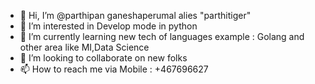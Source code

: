 - 👋 Hi, I’m @parthipan ganeshaperumal alies "parthitiger"
- 👀 I’m interested in Develop mode in python
- 🌱 I’m currently learning new tech of languages example : Golang and other area like MI,Data Science
- 💞️ I’m looking to collaborate on new folks 
- 📫 How to reach me via Mobile : +467696627

<!---
parthitiger/parthitiger is a ✨ special ✨ repository because its `README.md` (this file) appears on your GitHub profile.
You can click the Preview link to take a look at your changes.
--->
